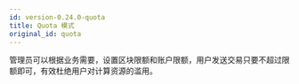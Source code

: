 ```yaml
---
id: version-0.24.0-quota
title: Quota 模式
original_id: quota
---
```


管理员可以根据业务需要，设置区块限额和账户限额，用户发送交易只要不超过限额即可，有效杜绝用户对计算资源的滥用。
